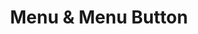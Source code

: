 ---
title: Menu & Menu Button
layout: component
description: Menus are commonly referred to as "Dropdowns" and present a list of options to a user when activated.
keyboard: |
    - <kbd>Enter</kbd> or <kbd>Space</kbd> = Open Menu
    - <kbd>Escape</kbd> = Close Active Menu
    - <kbd>&darr;</kbd> = Open Menu (when button focused)
    - <kbd>&uarr;</kbd><kbd>&darr;</kbd> = Cycles menu option focus
    - <kbd>Home</kbd> (Optional) = Focus first Menu item
    - <kbd>End</kbd> (Optional) = Focus last Menu item
labelling: |
    - Menu Button should uses [button](https://w3c.github.io/aria/#button) element to activate the menu (e.g. `<button>`).
    - Menu Button has [aria-haspopup](https://w3c.github.io/aria/#aria-haspopup) set to `true`.
    - Menu has role [menu](https://w3c.github.io/aria/#menu).
    - When menu is visible, button has [aria-expanded](https://w3c.github.io/aria/#aria-expanded) set to `true`. When content is hidden, it is set to `false`.
    - (Optional) Menu Button has [aria-controls](https://w3c.github.io/aria/#aria-controls) attribute that refers to the Menu
    - Menu visibility should be toggled using the `hidden` attribute.
    - Menu items should use the appropriate roles, states, and properties depending their functionality. [More on that here](https://w3c.github.io/aria-practices/#menu).
focus: |
    - Menu Button and Menu options should have a visible keyboard <code>:focus</code> state
    - When escape key is pressed <kbd>Escape</kbd> and the menu is active/open, focus should be returned to the Menu Button associated with that menu.
    - (Optional) When focused on the last menu item, the down arrow key <kbd>&darr;</kbd> should move focus to the first menu item.
    - (Optional) When focused on the first menu item, the up arrow key <kbd>&uarr;</kbd> should move focus to the last menu item.
---